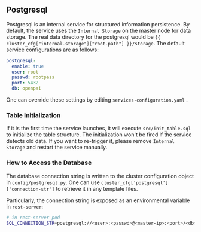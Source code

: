 ## Postgresql

Postgresql is an internal service for structured information persistence. By default, the service uses the `Internal Storage` on the master node for data storage. The real data directory for the postgresql would be `{{ cluster_cfg["internal-storage"]["root-path"] }}/storage`. The default service configurations are as follows:

```yaml
postgresql:
  enable: true
  user: root
  passwd: rootpass
  port: 5432
  db: openpai
``` 

One can override these settings by editing `services-configuration.yaml` .

### Table Initialization

If it is the first time the service launches, it will execute `src/init_table.sql` to initialize the table structure. The initialization won't be fired if the service detects old data. If you want to re-trigger it, please remove `Internal Storage` and restart the service manually.

### How to Access the Database

The database connection string is written to the cluster configuration object in `config/postgresql.py`. One can use `cluster_cfg['postgresql']['connection-str']` to retrieve it in any template files.

Particularly, the connection string is exposed as an environmental variable in `rest-server`:

```bash
# in rest-server pod
SQL_CONNECTION_STR=postgresql://<user>:<passwd>@<master-ip>:<port>/<db>
```
